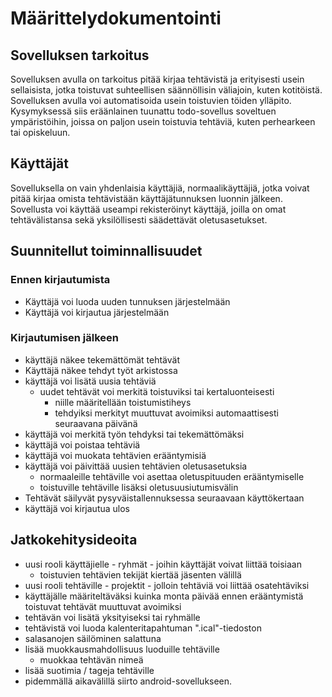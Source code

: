 # Määrittelydokumentointi

## Sovelluksen tarkoitus

Sovelluksen avulla on tarkoitus pitää kirjaa tehtävistä ja erityisesti usein sellaisista, jotka toistuvat suhteellisen säännöllisin väliajoin, kuten kotitöistä. Sovelluksen avulla voi automatisoida usein toistuvien töiden ylläpito. Kysymyksessä siis eräänlainen tuunattu todo-sovellus soveltuen ympäristöihin, joissa on paljon usein toistuvia tehtäviä, kuten perhearkeen tai opiskeluun.

## Käyttäjät

Sovelluksella on vain yhdenlaisia käyttäjiä, normaalikäyttäjiä, jotka voivat pitää kirjaa omista tehtävistään käyttäjätunnuksen luonnin jälkeen. Sovellusta voi käyttää useampi rekisteröinyt käyttäjä, joilla on omat tehtävälistansa sekä yksilöllisesti säädettävät oletusasetukset.


## Suunnitellut toiminnallisuudet

### Ennen kirjautumista

* Käyttäjä voi luoda uuden tunnuksen järjestelmään
* Käyttäjä voi kirjautua järjestelmään

### Kirjautumisen jälkeen

* käyttäjä näkee tekemättömät tehtävät
* Käyttäjä näkee tehdyt työt arkistossa
* käyttäjä voi lisätä uusia tehtäviä
  * uudet tehtävät voi merkitä toistuviksi tai kertaluonteisesti
    * niille määritellään toistumistiheys
    * tehdyiksi merkityt muuttuvat avoimiksi automaattisesti seuraavana päivänä
* käyttäjä voi merkitä työn tehdyksi tai tekemättömäksi
* käyttäjä voi poistaa tehtäviä
* käyttäjä voi muokata tehtävien erääntymisiä
* käyttäjä voi päivittää uusien tehtävien oletusasetuksia
  * normaaleille tehtäville voi asettaa oletuspituuden erääntymiselle
  * toistuville tehtäville lisäksi oletusuusiutumisvälin
* Tehtävät säilyvät pysyväistallennuksessa seuraavaan käyttökertaan
* käyttäjä voi kirjautua ulos 

## Jatkokehitysideoita
* uusi rooli käyttäjielle - ryhmät - joihin käyttäjät voivat liittää toisiaan
  * toistuvien tehtävien tekijät kiertää jäsenten välillä
* uusi rooli tehtäville - projektit - jolloin tehtäviä voi liittää osatehtäviksi
* käyttäjälle määriteltäväksi kuinka monta päivää ennen erääntymistä toistuvat tehtävät muuttuvat avoimiksi
* tehtävän voi lisätä yksityiseksi tai ryhmälle
* tehtävistä voi luoda kalenteritapahtuman ".ical"-tiedoston
* salasanojen säilöminen salattuna
* lisää muokkausmahdollisuus luoduille tehtäville
  * muokkaa tehtävän nimeä
* lisää suotimia / tageja tehtäville
* pidemmällä aikavälillä siirto android-sovellukseen.
